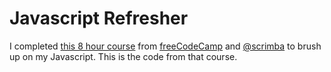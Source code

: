 # Javascript Refresher
I completed [this 8 hour course](https://youtu.be/jS4aFq5-91M?si=TYaYZFP8eS3RnPqR) from [freeCodeCamp](https://www.freecodecamp.org/) and [@scrimba](https://github.com/scrimba/) to brush up on my Javascript. This is the code from that course.

